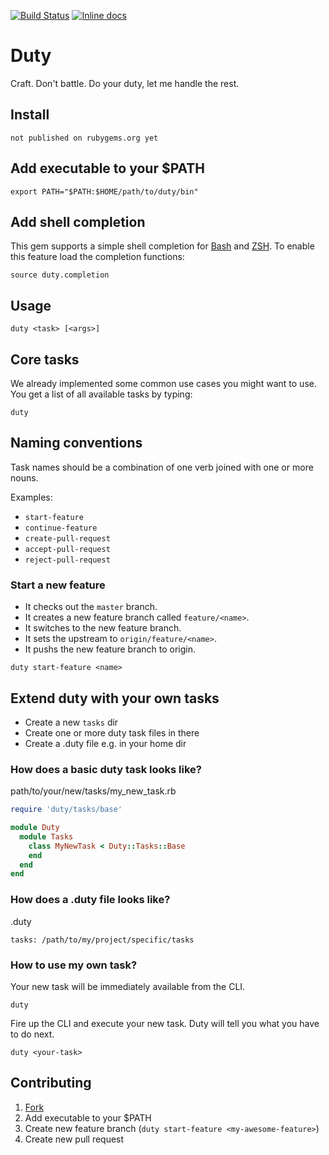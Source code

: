 [![Build Status](https://travis-ci.org/JanOwiesniak/duty.svg?branch=master)](https://travis-ci.org/JanOwiesniak/duty) [![Inline docs](http://inch-ci.org/github/JanOwiesniak/duty.svg?branch=master)](http://inch-ci.org/github/JanOwiesniak/duty)

# Duty

Craft.
Don't battle.
Do your duty, let me handle the rest.

## Install

```
not published on rubygems.org yet
```

## Add executable to your $PATH

```
export PATH="$PATH:$HOME/path/to/duty/bin"
```

## Add shell completion

This gem supports a simple shell completion for
[Bash](https://www.gnu.org/software/bash/) and [ZSH](http://www.zsh.org).
To enable this feature load the completion functions:

```
source duty.completion
```

## Usage

```
duty <task> [<args>]
```

## Core tasks

We already implemented some common use cases you might want to use.
You get a list of all available tasks by typing:

```
duty
```

## Naming conventions

Task names should be a combination of one verb joined with one or more nouns.

Examples:

* `start-feature`
* `continue-feature`
* `create-pull-request`
* `accept-pull-request`
* `reject-pull-request`

### Start a new feature

* It checks out the `master` branch.
* It creates a new feature branch called `feature/<name>`.
* It switches to the new feature branch.
* It sets the upstream to `origin/feature/<name>`.
* It pushs the new feature branch to origin.

```
duty start-feature <name>
```

## Extend duty with your own tasks

* Create a new `tasks` dir
* Create one or more duty task files in there
* Create a .duty file e.g. in your home dir

### How does a basic duty task looks like?

path/to/your/new/tasks/my_new_task.rb

```ruby
require 'duty/tasks/base'

module Duty
  module Tasks
    class MyNewTask < Duty::Tasks::Base
    end
  end
end
```

### How does a .duty file looks like?

.duty

```
tasks: /path/to/my/project/specific/tasks
```

### How to use my own task?

Your new task will be immediately available from the CLI.

```
duty
```

Fire up the CLI and execute your new task.
Duty will tell you what you have to do next.

```
duty <your-task>
```

## Contributing

1. [Fork](http://github.com/JanOwiesniak/duty/fork)
2. Add executable to your $PATH
3. Create new feature branch (`duty start-feature <my-awesome-feature>`)
4. Create new pull request
